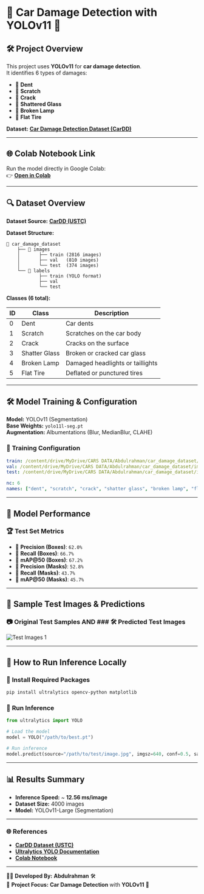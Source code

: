 # 🚗 Car Damage Detection with YOLOv11 🚨



## 🛠️ Project Overview

This project uses **YOLOv11** for **car damage detection**.\
It identifies 6 types of damages:

- 🔹 **Dent**
- 🔹 **Scratch**
- 🔹 **Crack**
- 🔹 **Shattered Glass**
- 🔹 **Broken Lamp**
- 🔹 **Flat Tire**

**Dataset:** **[Car Damage Detection Dataset (CarDD)](https://cardd-ustc.github.io/)**

---

## 🌐 Colab Notebook Link

Run the model directly in Google Colab:\
👉 **[Open in Colab](https://colab.research.google.com/drive/1r2FSsgA0bVukHbe_9vOxQNAnFK44m7Sv?usp=sharing)**

---

## 🔍 Dataset Overview

**Dataset Source:** **[CarDD (USTC)](https://cardd-ustc.github.io/)**

**Dataset Structure:**

```plaintext
📂 car_damage_dataset
    ├── 📂 images
    │       ├── train (2816 images)
    │       ├── val   (810 images)
    │       └── test  (374 images)
    └── 📂 labels
            ├── train (YOLO format)
            ├── val
            └── test
```

**Classes (6 total):**

| ID | Class         | Description                      |
| -- | ------------- | -------------------------------- |
| 0  | Dent          | Car dents                        |
| 1  | Scratch       | Scratches on the car body        |
| 2  | Crack         | Cracks on the surface            |
| 3  | Shatter Glass | Broken or cracked car glass      |
| 4  | Broken Lamp   | Damaged headlights or taillights |
| 5  | Flat Tire     | Deflated or punctured tires      |

---

## 🛠️ Model Training & Configuration

**Model:** YOLOv11 (Segmentation)\
**Base Weights:** `yolo11l-seg.pt`\
**Augmentation:** Albumentations (Blur, MedianBlur, CLAHE)

### 🔧 **Training Configuration**

```yaml
train: /content/drive/MyDrive/CARS DATA/Abdulrahman/car_damage_dataset/images/train
val: /content/drive/MyDrive/CARS DATA/Abdulrahman/car_damage_dataset/images/val
test: /content/drive/MyDrive/CARS DATA/Abdulrahman/car_damage_dataset/images/test

nc: 6
names: ["dent", "scratch", "crack", "shatter glass", "broken lamp", "flat tire"]
```

---

## 🚀 Model Performance

### 🏆 **Test Set Metrics**

- 🧠 **Precision (Boxes)**: `62.0%`
- 🧠 **Recall (Boxes)**: `66.7%`
- 🧠 **mAP\@50 (Boxes)**: `67.2%`
- 🎨 **Precision (Masks)**: `52.8%`
- 🎨 **Recall (Masks)**: `43.7%`
- 🎯 **mAP\@50 (Masks)**: `45.7%`

---

## 🧪 Sample Test Images & Predictions

### 📷 **Original Test Samples**  AND ### 🛠️ **Predicted Test Images**

![Test Images 1](https://raw.githubusercontent.com/WajeehAlamoudi/car-damage-detection/main/test_samples/Untitled_design.png)  

---

## 🚀 How to Run Inference Locally

### 🔧 **Install Required Packages**

```bash
pip install ultralytics opencv-python matplotlib
```

### 🧠 **Run Inference**

```python
from ultralytics import YOLO

# Load the model
model = YOLO("/path/to/best.pt")

# Run inference
model.predict(source="/path/to/test/image.jpg", imgsz=640, conf=0.5, save=True)
```

---

## 📊 Results Summary

- **Inference Speed:** \~ **12.56 ms/image**
- **Dataset Size:** 4000 images
- **Model:** YOLOv11-Large (Segmentation)

---

### 🌐 **References**

- **[CarDD Dataset (USTC)](https://cardd-ustc.github.io/)**
- **[Ultralytics YOLO Documentation](https://docs.ultralytics.com/)**
- **[Colab Notebook](https://colab.research.google.com/drive/1r2FSsgA0bVukHbe_9vOxQNAnFK44m7Sv?usp=sharing)**

---

👨‍💻 **Developed By:** **Abdulrahman** 🛠️\
🎯 **Project Focus:** **Car Damage Detection** with **YOLOv11** 🚗

